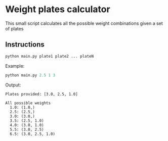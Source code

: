# Weight plates calculator

This small script calculates all the possible weight combinations given a set of plates

## Instructions

```python
python main.py plate1 plate2 ... plateN
```

Example:
```python
python main.py 2.5 1 3
```

Output:
```shell
Plates provided: [3.0, 2.5, 1.0]

All possible weights
  1.0: (1.0,)
  2.5: (2.5,)
  3.0: (3.0,)
  3.5: (2.5, 1.0)
  4.0: (3.0, 1.0)
  5.5: (3.0, 2.5)
  6.5: (3.0, 2.5, 1.0)
```